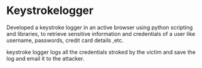 # Keystrokelogger
Developed a keystroke logger in an active browser using python scripting and libraries, to retrieve sensitive information and credentials of a user like username, passwords, credit card details ,etc.

keystroke logger logs all the credentials stroked by the victim and save the log and email it to the attacker.

